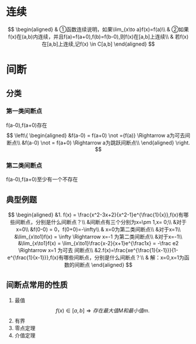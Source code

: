 # 连续
$$
\begin{aligned}
& ①函数连续说明，如果\lim_{x\to a}f(x)=f(a)\\
& ②如果f(x)在(a,b)内连续，并且f(a)=f(a+0),f(b)=f(b-0),则f(x)在[a,b]上连续\\
& 若f(x)在[a,b]上连续,记f(x) \in C[a,b]
\end{aligned}
$$
# 间断
## 分类
### 第一类间断点
f(a-0),f(a+0)存在
$$
\left\{
    \begin{aligned}
        &f(a-0) = f(a+0) \not ={f(a)} \Rightarrow a为可去间断点\\
        &f(a-0) \not = f(a+0)  \Rightarrow a为跳跃间断点\\
    \end{aligned}
    \right.
$$
### 第二类间断点
f(a-0),f(a+0)至少有一个不存在

## 典型例题
$$
\begin{aligned}
    &1. f(x) = \frac{x^2-3x+2}{x^2-1}e^{\frac{1}{x}},f(x)有哪些间断点，分别是什么间断点？\\
    &间断点有三个分别为x=\pm 1,x= 0;\\
    &对于 x=0\\
    &f(0-0) = 0，f(0+0)=-\infty\\
    & x=0为第二类间断点\\
    &对于x=1\\
    &\lim_{x\to1}f(x) = \infty \Rightarrow x=-1 为第二类间断点\\
    &对于x=-1\\
    &\lim_{x\to1}f(x) = \lim_{x\to1}\frac{x-2}{x+1}e^{\frac1x} = -\frac e2 \Rightarrow x=1 为可去 间断点\\
    &2.f(x)=\frac{xe^{\frac{1}{x-1}}}{1-e^{\frac{1}{x-1}}},f(x)有哪些间断点，分别是什么间断点？\\
    & 解：x=0,x=1为函数的间断点
\end{aligned}
$$
    
## 间断点常用的性质
1. 最值
$$
f(x)\in [a,b]\Rightarrow 存在最大值M和最小值m.
$$
2. 有界
3. 零点定理
4. 介值定理